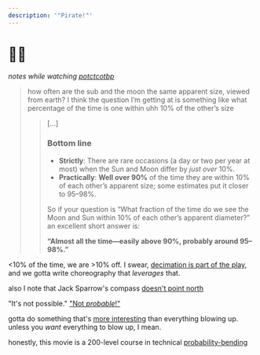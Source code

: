 ```yaml
---
description: '"Pirate!"'
---
```


# 🏴‍☠️

_notes while watching_ [_potctcotbp_](https://en.wikipedia.org/wiki/Pirates_of_the_Caribbean:_The_Curse_of_the_Black_Pearl)

> how often are the sub and the moon the same apparent size, viewed from earth? I think the question I’m getting at is something like what percentage of the time is one within uhh 10% of the other’s size
>
> > \[...]
> >
> > ### Bottom line
> >
> > * **Strictly**: There are rare occasions (a day or two per year at most) when the Sun and Moon differ by _just over_ 10%.
> > * **Practically**: **Well over 90%** of the time they are within 10% of each other’s apparent size; some estimates put it closer to 95–98%.
> >
> > So if your question is “What fraction of the time do we see the Moon and Sun within 10% of each other’s apparent diameter?” an excellent short answer is:
> >
> > **“Almost all the time—easily above 90%, probably around 95–98%.”**

<10% of the time, we are >10% off. I swear, [decimation is part of the play](../../../ideas/10-revolt.md), and we gotta write choreography that _leverages_ that.

also I note that Jack Sparrow's compass [doesn't point north](../../../ideas/desire-is-radar.md)

"It's not possible." ["Not _probable_!"](../../../2024/12/15/)

gotta do something that's [more interesting](../13.md) than everything blowing up. unless you _want_ everything to blow up, I mean.

honestly, this movie is a 200-level course in technical [probability-bending](../../../2023/05/lightward-is-officially-trademarked.md)
